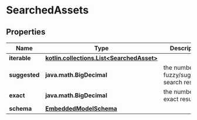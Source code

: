 
# SearchedAssets

## Properties
Name | Type | Description | Notes
------------ | ------------- | ------------- | -------------
**iterable** | [**kotlin.collections.List&lt;SearchedAsset&gt;**](SearchedAsset.md) |  | 
**suggested** | **java.math.BigDecimal** | the number of fuzzy/suggested search results. | 
**exact** | **java.math.BigDecimal** | the number of exact results | 
**schema** | [**EmbeddedModelSchema**](EmbeddedModelSchema.md) |  |  [optional]



